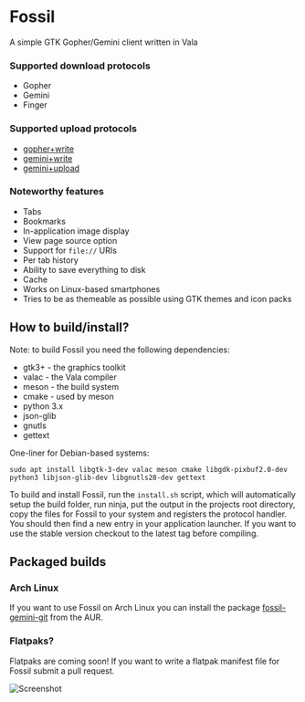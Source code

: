 # Fossil

A simple GTK Gopher/Gemini client written in Vala

### Supported download protocols

- Gopher
- Gemini
- Finger

### Supported upload protocols

- [gopher+write](https://alexschroeder.ch/wiki/2017-12-30_Gopher_Wiki)
- [gemini+write](https://alexschroeder.ch/wiki/2020-06-04_Gemini_Upload)
- [gemini+upload](https://alexschroeder.ch/wiki/Baschdels_spin_on_Gemini_uploading)

### Noteworthy features

- Tabs
- Bookmarks
- In-application image display
- View page source option
- Support for `file://` URIs
- Per tab history
- Ability to save everything to disk
- Cache
- Works on Linux-based smartphones
- Tries to be as themeable as possible using GTK themes and icon packs

## How to build/install?

Note: to build Fossil you need the following dependencies:

- gtk3+ - the graphics toolkit
- valac - the Vala compiler
- meson - the build system
- cmake - used by meson
- python 3.x
- json-glib
- gnutls
- gettext

One-liner for Debian-based systems:

```
sudo apt install libgtk-3-dev valac meson cmake libgdk-pixbuf2.0-dev python3 libjson-glib-dev libgnutls28-dev gettext
```

To build and install Fossil, run the `install.sh` script, which will automatically setup the build folder, run ninja, put the output in the projects root directory, copy the files for Fossil to your system and registers the protocol handler. You should then find a new entry in your application launcher. If you want to use the stable version checkout to the latest tag before compiling.

## Packaged builds

### Arch Linux

If you want to use Fossil on Arch Linux you can install the package [fossil-gemini-git](https://aur.archlinux.org/packages/fossil-gemini-git/) from the AUR.

### Flatpaks?

Flatpaks are coming soon! If you want to write a flatpak manifest file for Fossil submit a pull request.

![Screenshot](https://fossil.koyu.space/screenshot.png)

